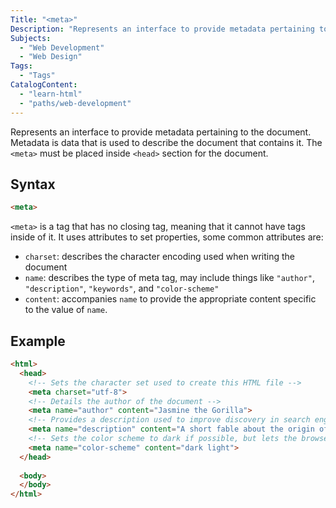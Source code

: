 ```yaml
---
Title: "<meta>"
Description: "Represents an interface to provide metadata pertaining to the document. Metadata is data that is used to describe the document that contains it. The <meta> must be placed inside <head> section for the document."
Subjects:
  - "Web Development"
  - "Web Design"
Tags:
  - "Tags"
CatalogContent:
  - "learn-html"
  - "paths/web-development"
---
```


 

Represents an interface to provide metadata pertaining to the document. Metadata is data that is used to describe the document that contains it. The `<meta>` must be placed inside `<head>` section for the document.

## Syntax

```html
<meta>
``` 

`<meta>` is a tag that has no closing tag, meaning that it cannot have tags inside of it. It uses attributes to set properties, some common attributes are:

* `charset`: describes the character encoding used when writing the document
* `name`: describes the type of meta tag, may include things like `"author"`, `"description"`, `"keywords"`, and `"color-scheme"`
* `content`: accompanies `name` to provide the appropriate content specific to the value of `name`.

## Example

```html
<html>
  <head>
    <!-- Sets the character set used to create this HTML file -->
    <meta charset="utf-8">
    <!-- Details the author of the document -->
    <meta name="author" content="Jasmine the Gorilla">
    <!-- Provides a description used to improve discovery in search engines -->
    <meta name="description" content="A short fable about the origin of bananas, and the joy they provide.">
    <!-- Sets the color scheme to dark if possible, but lets the browser know that light will render correctly, too -->
    <meta name="color-scheme" content="dark light">
  </head>
  
  <body>
  </body>
</html>
```
